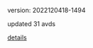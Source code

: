version: 2022120418-1494

updated 31 avds

[details](https://github.com/0x74f917491bfa7ebfa379/ali_avd_db/blob/master/change_log/2022/12/04/18/1494.txt)
